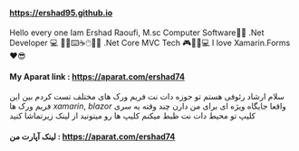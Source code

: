#### https://ershad95.github.io
 Hello every one Iam Ershad Raoufi,
 M.sc Computer Software👨‍🎓
.Net Developer 💻 👨‍💻⌨️☕🖱️🍩🍫
.Net Core MVC Tech 🎮📱🔲💻 
I love Xamarin.Forms❤️😎
#### My Aparat link : https://aparat.com/ershad74

سلام ارشاد رئوفی هستم 
تو حوزه دات نت فریم ورک های مختلف تست کردم 
بین این فریم ورک ها *xamarin*, *blazor* واقعا جایگاه ویژه ای برای من دارن
چند وقته یه سری کلیپ تو محیط دات نت ظبط میکنم کلیپ ها رو میتونید از لینک زیرتماشا کنید
#### لینک آپارت من : https://aparat.com/ershad74


